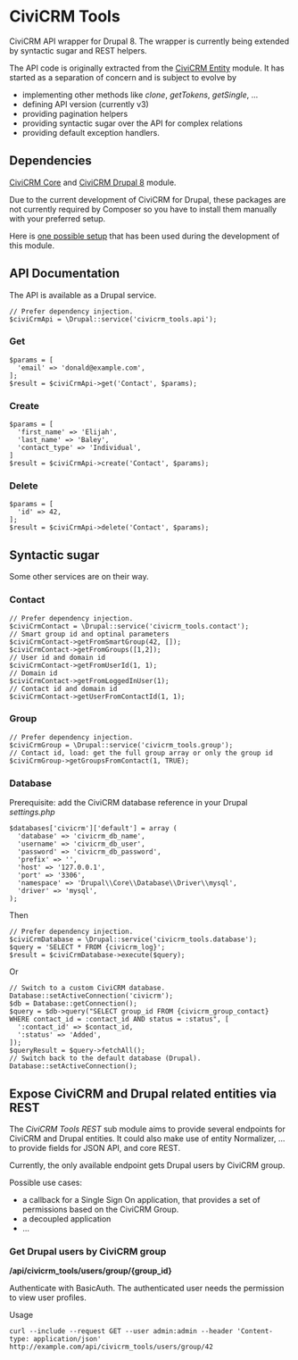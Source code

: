 # CiviCRM Tools

CiviCRM API wrapper for Drupal 8.
The wrapper is currently being extended by syntactic sugar and REST helpers.

The API code is originally extracted from the 
[CiviCRM Entity](http://drupal.org/project/civicrm_entity) module.
It has started as a separation of concern and is subject to evolve by  
- implementing other methods like _clone_, _getTokens_, _getSingle_, ...
- defining API version (currently v3)
- providing pagination helpers
- providing syntactic sugar over the API for complex relations
- providing default exception handlers.

## Dependencies

[CiviCRM Core](https://github.com/civicrm/civicrm-core/tree/5.6) 
and [CiviCRM Drupal 8](https://github.com/civicrm/civicrm-drupal-8/tree/5.7) module.

Due to the current development of CiviCRM for Drupal, these packages are 
not currently required by Composer so you have to install them manually with your
preferred setup.

Here is [one possible setup](https://colorfield.be/blog/install-civicrm-56x-drupal-86x)
that has been used during the development of this module.

## API Documentation

The API is available as a Drupal service.

```
// Prefer dependency injection.
$civiCrmApi = \Drupal::service('civicrm_tools.api');
```

### Get 

```
$params = [
  'email' => 'donald@example.com',
];
$result = $civiCrmApi->get('Contact', $params);
```

### Create

```
$params = [
  'first_name' => 'Elijah',
  'last_name' => 'Baley',
  'contact_type' => 'Individual',
]
$result = $civiCrmApi->create('Contact', $params);
```

### Delete

```
$params = [
  'id' => 42,
];
$result = $civiCrmApi->delete('Contact', $params);
```

## Syntactic sugar

Some other services are on their way.

### Contact

```
// Prefer dependency injection.
$civiCrmContact = \Drupal::service('civicrm_tools.contact');
// Smart group id and optinal parameters
$civiCrmContact->getFromSmartGroup(42, []);
$civiCrmContact->getFromGroups([1,2]);
// User id and domain id
$civiCrmContact->getFromUserId(1, 1);
// Domain id
$civiCrmContact->getFromLoggedInUser(1);
// Contact id and domain id
$civiCrmContact->getUserFromContactId(1, 1);
```

### Group

```
// Prefer dependency injection.
$civiCrmGroup = \Drupal::service('civicrm_tools.group');
// Contact id, load: get the full group array or only the group id
$civiCrmGroup->getGroupsFromContact(1, TRUE);
```

### Database

Prerequisite: add the CiviCRM database reference in your Drupal _settings.php_

```
$databases['civicrm']['default'] = array (
  'database' => 'civicrm_db_name',
  'username' => 'civicrm_db_user',
  'password' => 'civicrm_db_password',
  'prefix' => '',
  'host' => '127.0.0.1',
  'port' => '3306',
  'namespace' => 'Drupal\\Core\\Database\\Driver\\mysql',
  'driver' => 'mysql',
);
```

Then

```
// Prefer dependency injection.
$civiCrmDatabase = \Drupal::service('civicrm_tools.database');
$query = 'SELECT * FROM {civicrm_log}';
$result = $civiCrmDatabase->execute($query);
```

Or

```
// Switch to a custom CiviCRM database.
Database::setActiveConnection('civicrm');
$db = Database::getConnection();
$query = $db->query("SELECT group_id FROM {civicrm_group_contact} WHERE contact_id = :contact_id AND status = :status", [
  ':contact_id' => $contact_id,
  ':status' => 'Added',
]);
$queryResult = $query->fetchAll();
// Switch back to the default database (Drupal).
Database::setActiveConnection();
```


## Expose CiviCRM and Drupal related entities via REST

The _CiviCRM Tools REST_ sub module aims to provide several endpoints for 
CiviCRM and Drupal entities.
It could also make use of entity Normalizer, ... to provide fields for JSON API, and core REST.

Currently, the only available endpoint gets Drupal users by CiviCRM group.

Possible use cases:

- a callback for a Single Sign On application, that provides a set of permissions based on the CiviCRM Group.
- a decoupled application
- ...

### Get Drupal users by CiviCRM group

**/api/civicrm_tools/users/group/{group_id}**

Authenticate with BasicAuth.
The authenticated user needs the permission to view user profiles.

Usage

```
curl --include --request GET --user admin:admin --header 'Content-type: application/json' http://example.com/api/civicrm_tools/users/group/42
```
